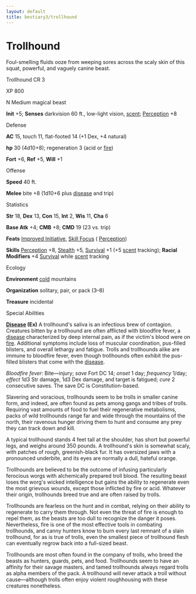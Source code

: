 ```yaml
---
layout: default
title: bestiary3/trollhound
---
```

# Trollhound

Foul-smelling fluids ooze from weeping sores across the scaly skin of this squat, powerful, and vaguely canine beast.

Trollhound CR 3

XP 800

N Medium magical beast

**Init** +5; **Senses** darkvision 60 ft., low-light vision, [scent](monster_dir/universalMonsterRules#_scent); [Perception](skills/perception#_perception) +8

Defense

**AC** 15, touch 11, flat-footed 14 (+1 Dex, +4 natural)

**hp** 30 (4d10+8); regeneration 3 (acid or [fire](monster_dir/creatureTypes#_fire-subtype))

**Fort** +6, **Ref** +5, **Will** +1

Offense

**Speed** 40 ft.

**Melee** bite +8 (1d10+6 plus [disease](monsters/universalMonsterRules#_disease-(ex-or-su)) and trip)

Statistics

**Str** 18, **Dex** 13, **Con** 15, **Int** 2, **Wis** 11, **Cha** 6

**Base Atk** +4; **CMB** +8; **CMD** 19 (23 vs. trip)

**Feats** [Improved Initiative](feats#_improved-initiative), [Skill Focus](feats#_skill-focus) ( [Perception](skill_dir/perception#_perception))

**Skills** [Perception](skills/perception#_perception) +8, [Stealth](skill_dir/stealth#_stealth) +5, [Survival](skills/survival#_survival) +1 (+5 [scent](monster_dir/universalMonsterRules#_scent) tracking); **Racial Modifiers** +4 [Survival](skills/survival#_survival) while [scent](monster_dir/universalMonsterRules#_scent) tracking

Ecology

**Environment** [cold](monsters/creatureTypes#_cold-subtype) mountains

**Organization** solitary, pair, or pack (3–8)

**Treasure** incidental

Special Abilities

**[Disease](monster_dir/universalMonsterRules#_disease-(ex-or-su)) (Ex)** A trollhound's saliva is an infectious brew of contagion. Creatures bitten by a trollhound are often afflicted with bloodfire fever, a [disease](monsters/universalMonsterRules#_disease-(ex-or-su)) characterized by deep internal pain, as if the victim's blood were on [fire](monster_dir/creatureTypes#_fire-subtype). Additional symptoms include loss of muscular coordination, pus-filled blisters, and overall lethargy and fatigue. Trolls and trollhounds alike are immune to bloodfire fever, even though trollhounds often exhibit the pus-filled blisters that come with the [disease](monsters/universalMonsterRules#_disease-(ex-or-su)).

_Bloodfire fever_: Bite—injury; _save_ Fort DC 14; _onset_ 1 day; _frequency_ 1/day; _effect_ 1d3 Str damage, 1d3 Dex damage, and target is fatigued; _cure_ 2 consecutive saves. The save DC is Constitution-based.

Slavering and voracious, trollhounds seem to be trolls in smaller canine form, and indeed, are often found as pets among gangs and tribes of trolls. Requiring vast amounts of food to fuel their regenerative metabolisms, packs of wild trollhounds range far and wide through the mountains of the north, their ravenous hunger driving them to hunt and consume any prey they can track down and kill.

A typical trollhound stands 4 feet tall at the shoulder, has short but powerful legs, and weighs around 350 pounds. A trollhound's skin is somewhat scaly, with patches of rough, greenish-black fur. It has oversized jaws with a pronounced underbite, and its eyes are normally a dull, hateful orange.

Trollhounds are believed to be the outcome of infusing particularly ferocious worgs with alchemically prepared troll blood. The resulting beast loses the worg's wicked intelligence but gains the ability to regenerate even the most grievous wounds, except those inflicted by fire or acid. Whatever their origin, trollhounds breed true and are often raised by trolls.

Trollhounds are fearless on the hunt and in combat, relying on their ability to regenerate to carry them through. Not even the threat of fire is enough to repel them, as the beasts are too dull to recognize the danger it poses. Nevertheless, fire is one of the most effective tools in combating trollhounds, and canny hunters know to burn every last remnant of a slain trollhound, for as is true of trolls, even the smallest piece of trollhound flesh can eventually regrow back into a full-sized beast.

Trollhounds are most often found in the company of trolls, who breed the beasts as hunters, guards, pets, and food. Trollhounds seem to have an affinity for their savage masters, and tamed trollhounds always regard trolls as alpha members of the pack. A trollhound will never attack a troll without cause—although trolls often enjoy violent roughhousing with these creatures nonetheless.

